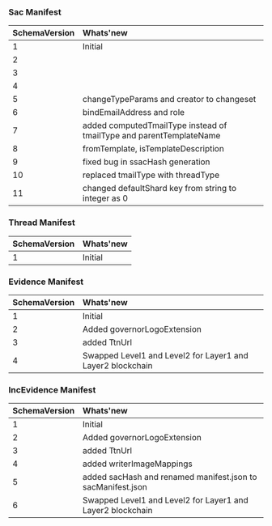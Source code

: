 ### Sac Manifest

| SchemaVersion   |      Whats'new      |
|----------|:-------------|
| 1 | Initial|
| 2 | |
| 3 | |
| 4 | |
| 5 |changeTypeParams and creator to changeset|
| 6 |bindEmailAddress and role|
| 7 |added computedTmailType instead of tmailType and parentTemplateName|
| 8 |fromTemplate, isTemplateDescription|
| 9 |fixed bug in ssacHash generation|
| 10 |replaced tmailType with threadType|
| 11 |changed defaultShard key from string to integer as 0|

### Thread Manifest

| SchemaVersion   |      Whats'new      |
|----------|:-------------|
| 1 |Initial|

### Evidence Manifest

| SchemaVersion   |      Whats'new      |
|----------|:-------------|
| 1 |Initial|
| 2 |Added governorLogoExtension|
| 3 |added TtnUrl|
| 4 |Swapped Level1 and Level2 for Layer1 and Layer2 blockchain|

### IncEvidence Manifest

| SchemaVersion   |      Whats'new      |
|----------|:-------------|
| 1 |Initial|
| 2 |Added governorLogoExtension|
| 3 |added TtnUrl|
| 4 |added writerImageMappings|
| 5 |added sacHash and renamed manifest.json to sacManifest.json|
| 6 |Swapped Level1 and Level2 for Layer1 and Layer2 blockchain|

